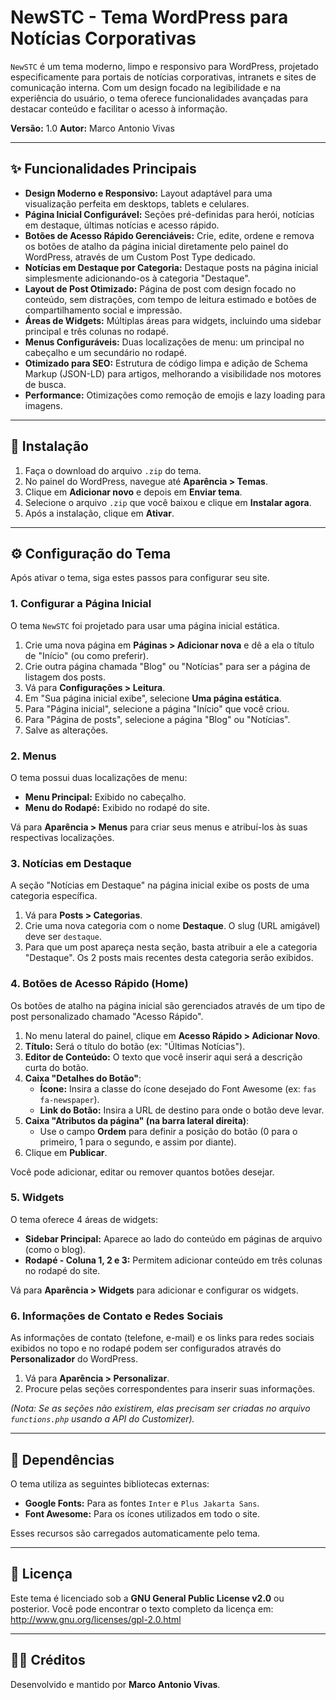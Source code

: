 # NewSTC - Tema WordPress para Notícias Corporativas

`NewSTC` é um tema moderno, limpo e responsivo para WordPress, projetado especificamente para portais de notícias corporativas, intranets e sites de comunicação interna. Com um design focado na legibilidade e na experiência do usuário, o tema oferece funcionalidades avançadas para destacar conteúdo e facilitar o acesso à informação.

**Versão:** 1.0
**Autor:** Marco Antonio Vivas

---

## ✨ Funcionalidades Principais

*   **Design Moderno e Responsivo:** Layout adaptável para uma visualização perfeita em desktops, tablets e celulares.
*   **Página Inicial Configurável:** Seções pré-definidas para herói, notícias em destaque, últimas notícias e acesso rápido.
*   **Botões de Acesso Rápido Gerenciáveis:** Crie, edite, ordene e remova os botões de atalho da página inicial diretamente pelo painel do WordPress, através de um Custom Post Type dedicado.
*   **Notícias em Destaque por Categoria:** Destaque posts na página inicial simplesmente adicionando-os à categoria "Destaque".
*   **Layout de Post Otimizado:** Página de post com design focado no conteúdo, sem distrações, com tempo de leitura estimado e botões de compartilhamento social e impressão.
*   **Áreas de Widgets:** Múltiplas áreas para widgets, incluindo uma sidebar principal e três colunas no rodapé.
*   **Menus Configuráveis:** Duas localizações de menu: um principal no cabeçalho e um secundário no rodapé.
*   **Otimizado para SEO:** Estrutura de código limpa e adição de Schema Markup (JSON-LD) para artigos, melhorando a visibilidade nos motores de busca.
*   **Performance:** Otimizações como remoção de emojis e lazy loading para imagens.

---

## 🚀 Instalação

1.  Faça o download do arquivo `.zip` do tema.
2.  No painel do WordPress, navegue até **Aparência > Temas**.
3.  Clique em **Adicionar novo** e depois em **Enviar tema**.
4.  Selecione o arquivo `.zip` que você baixou e clique em **Instalar agora**.
5.  Após a instalação, clique em **Ativar**.

---

## ⚙️ Configuração do Tema

Após ativar o tema, siga estes passos para configurar seu site.

### 1. Configurar a Página Inicial

O tema `NewSTC` foi projetado para usar uma página inicial estática.

1.  Crie uma nova página em **Páginas > Adicionar nova** e dê a ela o título de "Início" (ou como preferir).
2.  Crie outra página chamada "Blog" ou "Notícias" para ser a página de listagem dos posts.
3.  Vá para **Configurações > Leitura**.
4.  Em "Sua página inicial exibe", selecione **Uma página estática**.
5.  Para "Página inicial", selecione a página "Início" que você criou.
6.  Para "Página de posts", selecione a página "Blog" ou "Notícias".
7.  Salve as alterações.

### 2. Menus

O tema possui duas localizações de menu:

*   **Menu Principal:** Exibido no cabeçalho.
*   **Menu do Rodapé:** Exibido no rodapé do site.

Vá para **Aparência > Menus** para criar seus menus e atribuí-los às suas respectivas localizações.

### 3. Notícias em Destaque

A seção "Notícias em Destaque" na página inicial exibe os posts de uma categoria específica.

1.  Vá para **Posts > Categorias**.
2.  Crie uma nova categoria com o nome **Destaque**. O slug (URL amigável) deve ser `destaque`.
3.  Para que um post apareça nesta seção, basta atribuir a ele a categoria "Destaque". Os 2 posts mais recentes desta categoria serão exibidos.

### 4. Botões de Acesso Rápido (Home)

Os botões de atalho na página inicial são gerenciados através de um tipo de post personalizado chamado "Acesso Rápido".

1.  No menu lateral do painel, clique em **Acesso Rápido > Adicionar Novo**.
2.  **Título:** Será o título do botão (ex: "Últimas Notícias").
3.  **Editor de Conteúdo:** O texto que você inserir aqui será a descrição curta do botão.
4.  **Caixa "Detalhes do Botão"**:
    *   **Ícone:** Insira a classe do ícone desejado do Font Awesome (ex: `fas fa-newspaper`).
    *   **Link do Botão:** Insira a URL de destino para onde o botão deve levar.
5.  **Caixa "Atributos da página" (na barra lateral direita)**:
    *   Use o campo **Ordem** para definir a posição do botão (0 para o primeiro, 1 para o segundo, e assim por diante).
6.  Clique em **Publicar**.

Você pode adicionar, editar ou remover quantos botões desejar.

### 5. Widgets

O tema oferece 4 áreas de widgets:

*   **Sidebar Principal:** Aparece ao lado do conteúdo em páginas de arquivo (como o blog).
*   **Rodapé - Coluna 1, 2 e 3:** Permitem adicionar conteúdo em três colunas no rodapé do site.

Vá para **Aparência > Widgets** para adicionar e configurar os widgets.

### 6. Informações de Contato e Redes Sociais

As informações de contato (telefone, e-mail) e os links para redes sociais exibidos no topo e no rodapé podem ser configurados através do **Personalizador** do WordPress.

1.  Vá para **Aparência > Personalizar**.
2.  Procure pelas seções correspondentes para inserir suas informações.

*(Nota: Se as seções não existirem, elas precisam ser criadas no arquivo `functions.php` usando a API do Customizer).*

---

## 🧱 Dependências

O tema utiliza as seguintes bibliotecas externas:

*   **Google Fonts:** Para as fontes `Inter` e `Plus Jakarta Sans`.
*   **Font Awesome:** Para os ícones utilizados em todo o site.

Esses recursos são carregados automaticamente pelo tema.

---

## 📄 Licença

Este tema é licenciado sob a **GNU General Public License v2.0** ou posterior.
Você pode encontrar o texto completo da licença em: http://www.gnu.org/licenses/gpl-2.0.html

---

## 👨‍💻 Créditos

Desenvolvido e mantido por **Marco Antonio Vivas**.